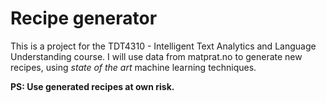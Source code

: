 # Recipe generator

This is a project for the TDT4310 - Intelligent Text Analytics and Language Understanding course. I will use data from matprat.no to generate new recipes, using _state of the art_ machine learning techniques.

**PS: Use generated recipes at own risk.**
